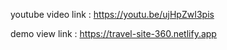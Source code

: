 youtube video link : https://youtu.be/ujHpZwI3pis

demo view link : https://travel-site-360.netlify.app
